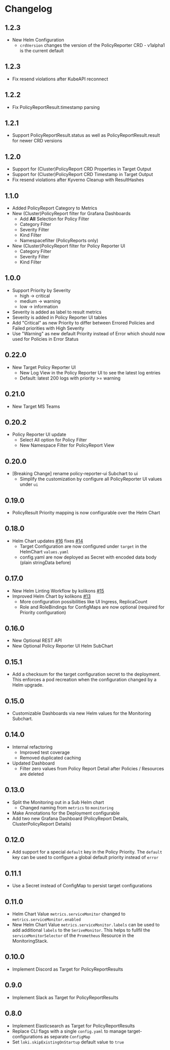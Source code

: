 # Changelog

## 1.2.3

* New Helm Configuration
    * `crdVersion` changes the version of the PolicyReporter CRD - v1alpha1 is the current default

## 1.2.3

* Fix resend violations after KubeAPI reconnect

## 1.2.2

* Fix PolicyReportResult.timestamp parsing

## 1.2.1

* Support PolicyReportResult.status as well as PolicyReportResult.result for newer CRD versions

## 1.2.0

* Support for (Cluster)PolicyReport CRD Properties in Target Output
* Support for (Cluster)PolicyReport CRD Timestamp in Target Output
* Fix resend violations after Kyverno Cleanup with ResultHashes

## 1.1.0

* Added PolicyReport Category to Metrics
* New (Cluster)PolicyReport filter for Grafana Dashboards
    * Add __All__ Selection for Policy Filter
    * Category Filter
    * Severity Filter
    * Kind Filter
    * Namespacefilter (PolicyReports only)
* New (Cluster)PolicyReport filter for Policy Reporter UI
    * Category Filter
    * Severity Filter
    * Kind Filter

## 1.0.0

* Support Priority by Severity
    * high -> critical
    * medium -> warning
    * low -> information
* Severity is added as label to result metrics
* Severity is added in Policy Reporter UI tables
* Add "Critical" as new Priority to differ between Errored Policies and Failed priorities with High Severity
* Use "Warning" as new default Priority instead of Error which should now used for Policies in Error Status

## 0.22.0

* New Target Policy Reporter UI
  * New Log View in the Policy Reporter UI to see the latest log entries
  * Default: latest 200 logs with priority >= warning

## 0.21.0

* New Target MS Teams

## 0.20.2

* Policy Reporter UI update
  * Select All option for Policy Filter
  * New Namespace Filter for PolicyReport View

## 0.20.0

* [Breaking Change] rename policy-reporter-ui Subchart to ui
    * Simplify the customization by configure all PolicyReporter UI values under `ui`

## 0.19.0

* PolicyResult Priority mapping is now configurable over the Helm Chart

## 0.18.0

* Helm Chart updates [#16](https://github.com/fjogeleit/policy-reporter/pull/16) fixes [#14](https://github.com/fjogeleit/policy-reporter/issues/14)
    * Target Configuration are now configured under `target` in the HelmChart `values.yaml`
    * config.yaml are now deployed as Secret with encoded data body (plain stringData before)

## 0.17.0

* New Helm Linting Workflow by kolikons [#15](https://github.com/fjogeleit/policy-reporter/pull/15)
* Improved Helm Chart by kolikons [#13](https://github.com/fjogeleit/policy-reporter/pull/13)
    * More configuration possibilities like UI Ingress, ReplicaCount
    * Role and RoleBindings for ConfigMaps are now optional (required for Priority configuration)
## 0.16.0

* New Optional REST API
* New Optional Policy Reporter UI Helm SubChart

## 0.15.1

* Add a checksum for the target configuration secret to the deployment. This enforces a pod recreation when the configuration changed by a Helm upgrade.

## 0.15.0

* Customizable Dashboards via new Helm values for the Monitoring Subchart.
## 0.14.0

* Internal refactoring
    * Improved test coverage
    * Removed duplicated caching
* Updated Dashboard
    * Filter zero values from Policy Report Detail after Policies / Resources are deleted

## 0.13.0

* Split the Monitoring out in a Sub Helm chart
    * Changed naming from `metrics` to `monitoring`
* Make Annotations for the Deployment configurable
* Add two new Grafana Dashboard (PolicyReport Details, ClusterPolicyReport Details)

## 0.12.0

* Add support for a special `default` key in the Policy Priority. The `default` key can be used to configure a global default priority instead of `error`

## 0.11.1

* Use a Secret instead of ConfigMap to persist target configurations

## 0.11.0

* Helm Chart Value `metrics.serviceMonitor` changed to `metrics.serviceMonitor.enabled`
* New Helm Chart Value `metrics.serviceMonitor.labels` can be used to add additional `labels` to the `SeriveMonitor`. This helps to fullfil the `serviceMonitorSelector` of the `Prometheus` Resource in the MonitoringStack.

## 0.10.0

* Implement Discord as Target for PolicyReportResults

## 0.9.0

* Implement Slack as Target for PolicyReportResults

## 0.8.0

* Implement Elasticsearch as Target for PolicyReportResults
* Replace CLI flags with a single `config.yaml` to manage target-configurations as separate `ConfigMap`
* Set `loki.skipExistingOnStartup` default value to `true`
